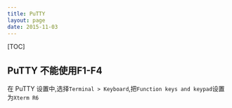 ```yaml
---
title: PuTTY
layout: page
date: 2015-11-03
---
```

[TOC]

## PuTTY 不能使用F1-F4
在 PuTTY 设置中,选择`Terminal > Keyboard`,把`Function keys and keypad`设置为`Xterm R6`
